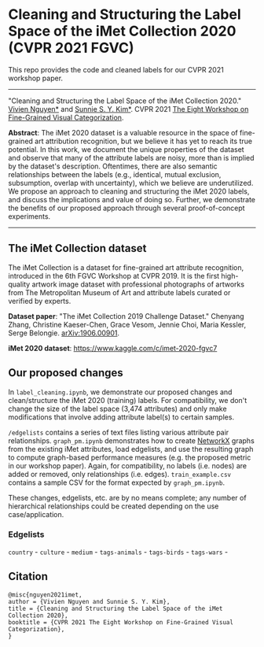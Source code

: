 # Cleaning and Structuring the Label Space of the iMet Collection 2020 (CVPR 2021 FGVC)

This repo provides the code and cleaned labels for our CVPR 2021 workshop paper.

___

"Cleaning and Structuring the Label Space of the iMet Collection 2020." [Vivien Nguyen*](https://viviehn.github.io/) and [Sunnie S. Y. Kim*](https://sunniesuhyoung.github.io/). CVPR 2021 [The Eight Workshop on Fine-Grained Visual Categorization](https://sites.google.com/view/fgvc8/).

**Abstract**: The iMet 2020 dataset is a valuable resource in the space of fine-grained art attribution recognition, but we believe it has yet to reach its true potential. In this work, we document the unique properties of the dataset and observe that many of the attribute labels are noisy, more than is implied by the dataset's description. Oftentimes, there are also semantic relationships between the labels (e.g., identical, mutual exclusion, subsumption, overlap with uncertainty), which we believe are underutilized. We propose an approach to cleaning and structuring the iMet 2020 labels, and discuss the implications and value of doing so. Further, we demonstrate the benefits of our proposed approach through several proof-of-concept experiments.

___

## The iMet Collection dataset

The iMet Collection is a dataset for fine-grained art attribute recognition, introduced in the 6th FGVC Workshop at CVPR 2019. It is the first high-quality artwork image dataset with professional photographs of artworks from The Metropolitan Museum of Art and attribute labels curated or verified by experts. 

**Dataset paper**: "The iMet Collection 2019 Challenge Dataset." Chenyang Zhang, Christine Kaeser-Chen, Grace Vesom, Jennie Choi, Maria Kessler, Serge Belongie. [arXiv:1906.00901](https://arxiv.org/abs/1906.00901).

**iMet 2020 dataset**: https://www.kaggle.com/c/imet-2020-fgvc7

## Our proposed changes

In ``label_cleaning.ipynb``, we demonstrate our proposed changes and clean/structure the iMet 2020 (training) labels. For compatibility, we don't change the size of the label space (3,474 attributes) and only make modifications that involve adding attribute label(s) to certain samples.

`/edgelists` contains a series of text files listing various attribute pair relationships. ``graph_pm.ipynb`` demonstrates how to create [NetworkX](https://networkx.org/) graphs from the existing iMet attributes, load edgelists, and use the resulting graph to compute graph-based performance measures (e.g. the proposed metric in our workshop paper). Again, for compatibility, no labels (i.e. nodes) are added or removed, only relationships (i.e. edges). `train_example.csv` contains a sample CSV for the format expected by `graph_pm.ipynb`.

These changes, edgelists, etc. are by no means complete; any number of hierarchical relationships could be created depending on the use case/application. 

### Edgelists
`country` - 
`culture` -
`medium` - 
`tags-animals` - 
`tags-birds` - 
`tags-wars` - 

## Citation

```
@misc{nguyen2021imet,
author = {Vivien Nguyen and Sunnie S. Y. Kim},
title = {Cleaning and Structuring the Label Space of the iMet Collection 2020},
booktitle = {CVPR 2021 The Eight Workshop on Fine-Grained Visual Categorization},
}
```
